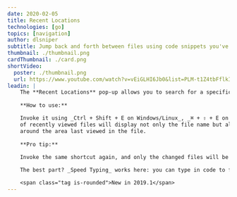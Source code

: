 ```yaml
---
date: 2020-02-05
title: Recent Locations
technologies: [go]
topics: [navigation]
author: dlsniper
subtitle: Jump back and forth between files using code snippets you've recently seen
thumbnail: ./thumbnail.png
cardThumbnail: ./card.png
shortVideo:
  poster: ./thumbnail.png
  url: https://www.youtube.com/watch?v=vEiGLHI6Jb0&list=PLM-t1Z4tbFflkIOaap4P-BV30ZrZwrDld&index=11
leadin: |
    The **Recent Locations** pop-up allows you to search for a specific change or recently viewed piece of code.
    
    **How to use:**

    Invoke it using _Ctrl + Shift + E on Windows/Linux_, _⌘ + ⇧ + E on macOS_, and the list
    of recently viewed files will display not only the file name but also the code snippets
    around the area last viewed in the file.
    
    **Pro tip:**
    
    Invoke the same shortcut again, and only the changed files will be visible.

    The best part? _Speed Typing_ works here: you can type in code to filter the results further.

    <span class="tag is-rounded">New in 2019.1</span>
---
```

